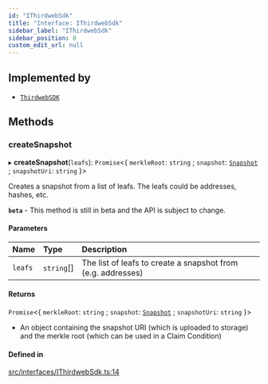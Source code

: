 ```yaml
---
id: "IThirdwebSdk"
title: "Interface: IThirdwebSdk"
sidebar_label: "IThirdwebSdk"
sidebar_position: 0
custom_edit_url: null
---
```


## Implemented by

- [`ThirdwebSDK`](../classes/ThirdwebSDK)

## Methods

### createSnapshot

▸ **createSnapshot**(`leafs`): `Promise`<{ `merkleRoot`: `string` ; `snapshot`: [`Snapshot`](../classes/Snapshot) ; `snapshotUri`: `string` }\>

Creates a snapshot from a list of leafs. The leafs could be addresses,
hashes, etc.

**`beta`** - This method is still in beta and the API is subject to change.

#### Parameters

| Name    | Type       | Description                                                  |
| :------ | :--------- | :----------------------------------------------------------- |
| `leafs` | `string`[] | The list of leafs to create a snapshot from (e.g. addresses) |

#### Returns

`Promise`<{ `merkleRoot`: `string` ; `snapshot`: [`Snapshot`](../classes/Snapshot) ; `snapshotUri`: `string` }\>

- An object containing the snapshot URI (which is uploaded to storage) and the merkle root (which can be used in a Claim Condition)

#### Defined in

[src/interfaces/IThirdwebSdk.ts:14](https://github.com/PrasoonPratham/nftlabs-sdk-ts/blob/68c3596/src/interfaces/IThirdwebSdk.ts#L14)

